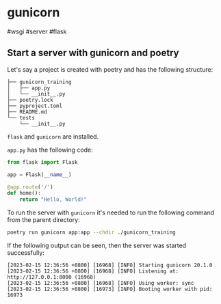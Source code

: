# gunicorn
#wsgi #server #flask

## Start a server with gunicorn and poetry

Let's say a project is created with poetry and has the following structure:
```text
├── gunicorn_training
│   ├── app.py
│   └── __init__.py
├── poetry.lock
├── pyproject.toml
├── README.md
└── tests
    └── __init__.py
```

`flask` and `gunicorn` are installed.

`app.py` has the following code:
```python
from flask import Flask

app = Flask(__name__)

@app.route('/')
def home():
    return "Hello, World!"
```

To run the server with `gunicorn` it's needed to run the following command from the parent directory:
```bash
poetry run gunicorn app:app --chdir ./gunicorn_training
```

If the following output can be seen, then the server was started successfully:
```text
[2023-02-15 12:36:56 +0800] [16968] [INFO] Starting gunicorn 20.1.0
[2023-02-15 12:36:56 +0800] [16968] [INFO] Listening at: http://127.0.0.1:8000 (16968)
[2023-02-15 12:36:56 +0800] [16968] [INFO] Using worker: sync
[2023-02-15 12:36:56 +0800] [16973] [INFO] Booting worker with pid: 16973
```
